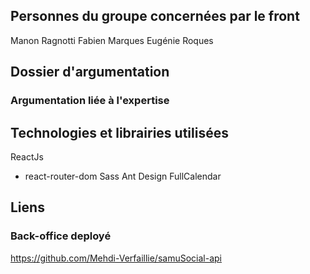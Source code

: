 ## Personnes du groupe concernées par le front

Manon Ragnotti
Fabien Marques
Eugénie Roques

## Dossier d'argumentation

### Argumentation liée à l'expertise


## Technologies et librairies utilisées

ReactJs
 - react-router-dom
Sass
Ant Design
FullCalendar

## Liens
 
### Back-office deployé 
https://github.com/Mehdi-Verfaillie/samuSocial-api

